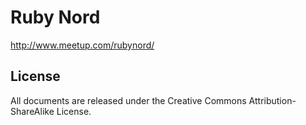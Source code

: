 # Ruby Nord

http://www.meetup.com/rubynord/

## License

All documents are released under the Creative Commons Attribution-ShareAlike License.
